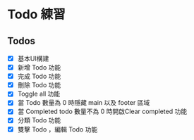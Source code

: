 # Todo 練習

## Todos
- [x] 基本UI構建
- [x] 新增 Todo 功能
- [x] 完成 Todo 功能
- [x] 刪除 Todo 功能
- [x] Toggle all 功能
- [x] 當 Todo 數量為 0 時隱藏 main 以及 footer 區域
- [x] 當 Completed todo 數量不為 0 時開啟Clear completed 功能
- [x] 分類 Todo 功能
- [x] 雙擊 Todo ，編輯 Todo 功能